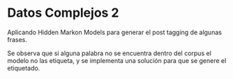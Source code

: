 # Datos Complejos 2

Aplicando Hidden Markon Models para generar el post tagging de algunas frases.

Se observa que si alguna palabra no se encuentra dentro del corpus el modelo no las etiqueta, y se implementa una solución para que se genere el etiquetado.
